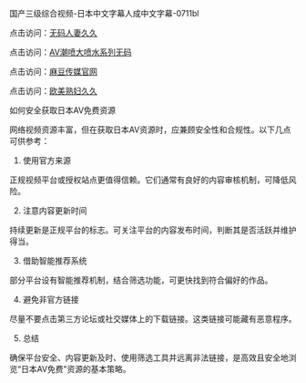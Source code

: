 国产三级综合视频-日本中文字幕人成中文字幕-0711bl

点击访问：<a href="https://heiliaoll4qsx.pages.dev">无码人妻久久</a>

点击访问：<a href="https://heiliao2dmwwy.pages.dev">AV潮喷大喷水系列无码</a>

点击访问：<a href="https://heiliao2dmwwy.pages.dev">麻豆传媒官网</a>

点击访问：<a href="https://heiliaoow5kzm.pages.dev">欧美熟妇久久</a>

如何安全获取日本AV免费资源

网络视频资源丰富，但在获取日本AV资源时，应兼顾安全性和合规性。以下几点可供参考：

1. 使用官方来源

正规视频平台或授权站点更值得信赖。它们通常有良好的内容审核机制，可降低风险。

2. 注意内容更新时间

持续更新是正规平台的标志。可关注平台的内容发布时间，判断其是否活跃并维护得当。

3. 借助智能推荐系统

部分平台设有智能推荐机制，结合筛选功能，可更快找到符合偏好的作品。

4. 避免非官方链接

尽量不要点击第三方论坛或社交媒体上的下载链接。这类链接可能藏有恶意程序。

5. 总结

确保平台安全、内容更新及时、使用筛选工具并远离非法链接，是高效且安全地浏览“日本AV免费”资源的基本策略。


<span style="display:none;">[Canonical link](https://github.com/bl071125/12697)</span>

